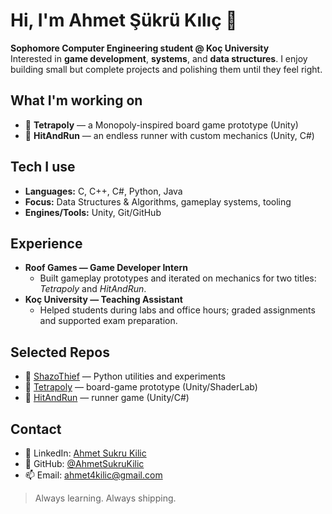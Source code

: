 # Hi, I'm Ahmet Şükrü Kılıç 👋

**Sophomore Computer Engineering student @ Koç University**  
Interested in **game development**, **systems**, and **data structures**. I enjoy building small but complete projects and polishing them until they feel right.

## What I'm working on
- 🎲 **Tetrapoly** — a Monopoly-inspired board game prototype (Unity)
- 🏃 **HitAndRun** — an endless runner with custom mechanics (Unity, C#)

## Tech I use
- **Languages:** C, C++, C#, Python, Java
- **Focus:** Data Structures & Algorithms, gameplay systems, tooling
- **Engines/Tools:** Unity, Git/GitHub

## Experience
- **Roof Games — Game Developer Intern**
  - Built gameplay prototypes and iterated on mechanics for two titles: *Tetrapoly* and *HitAndRun*.
- **Koç University — Teaching Assistant**
  - Helped students during labs and office hours; graded assignments and supported exam preparation.

## Selected Repos
- 🔐 [ShazoThief](https://github.com/AhmetSukruKilic/ShazoThief) — Python utilities and experiments  
- 🎲 [Tetrapoly](https://github.com/AhmetSukruKilic/Tetrapoly) — board-game prototype (Unity/ShaderLab)  
- 🏃 [HitAndRun](https://github.com/AhmetSukruKilic/HitAndRun) — runner game (Unity/C#)

## Contact
- 💼 LinkedIn: [Ahmet Sukru Kilic](https://www.linkedin.com/in/ahmet-sukru-kilic-189a11290/)
- 🐙 GitHub: [@AhmetSukruKilic](https://github.com/AhmetSukruKilic)
- 📫 Email: ahmet4kilic@gmail.com

> Always learning. Always shipping.
